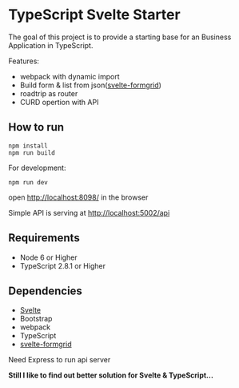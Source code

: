 # TypeScript Svelte Starter

The goal of this project is to provide a starting base for an Business Application in TypeScript.


Features:

* webpack with dynamic import
* Build form & list from json([svelte-formgrid](https://github.com/Kiho/svelte-formgrid))
* roadtrip as router
* CURD opertion with API

## How to run
    npm install
    npm run build

For development:

    npm run dev

open [http://localhost:8098/](http://localhost:8098/) in the browser

Simple API is serving at [http://localhost:5002/api](http://localhost:5002/api)

## Requirements

* Node 6 or Higher
* TypeScript 2.8.1 or Higher 

## Dependencies

* [Svelte](https://svelte.technology/)
* Bootstrap
* webpack
* TypeScript
* [svelte-formgrid](https://github.com/Kiho/svelte-formgrid)

Need Express to run api server

**Still I like to find out better solution for Svelte & TypeScript...**  
